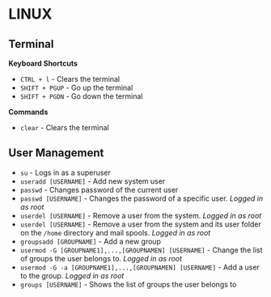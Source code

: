 # LINUX

## Terminal

**Keyboard Shortcuts**
+ `CTRL + l` - Clears the terminal
+ `SHIFT + PGUP` - Go up the terminal
+ `SHIFT + PGDN` - Go down the terminal

**Commands**
+ `clear` - Clears the terminal

## User Management

+ `su` - Logs in as a superuser
+ `useradd [USERNAME]` - Add new system user
+ `passwd` - Changes password of the current user
+ `passwd [USERNAME]` - Changes the password of a specific user. _Logged in as root_
+ `userdel [USERNAME]` - Remove a user from the system. _Logged in as root_
+ `userdel [USERNAME]` - Remove a user from the system and its user folder on the `/home` directory and mail spools. _Logged in as root_
+ `groupsadd [GROUPNAME]` - Add a new group
+ `usermod -G [GROUPNAME1],...,[GROUPNAMEN] [USERNAME]` - Change the list of groups the user belongs to. _Logged in as root_
+ `usermod -G -a [GROUPNAME1],...,[GROUPNAMEN] [USERNAME]` - Add a user to the group. _Logged in as root_
+ `groups [USERNAME]` - Shows the list of groups the user belongs to